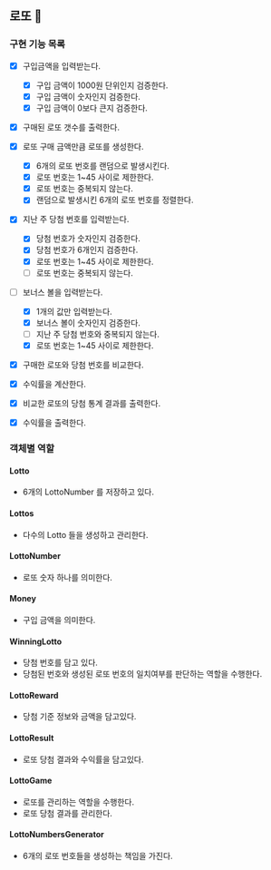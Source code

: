 ## 로또 🎱

### 구현 기능 목록

- [x] 구입금액을 입력받는다.
  - [x] 구입 금액이 1000원 단위인지 검증한다.
  - [x] 구입 금액이 숫자인지 검증한다.
  - [x] 구입 금액이 0보다 큰지 검증한다.
- [x] 구매된 로또 갯수를 출력한다.
- [x] 로또 구매 금액만큼 로또를 생성한다.
  - [x] 6개의 로또 번호를 랜덤으로 발생시킨다.
  - [x] 로또 번호는 1~45 사이로 제한한다.
  - [x] 로또 번호는 중복되지 않는다.
  - [x] 랜덤으로 발생시킨 6개의 로또 번호를 정렬한다.
- [x] 지난 주 당첨 번호를 입력받는다.
  - [x] 당첨 번호가 숫자인지 검증한다.
  - [x] 당첨 번호가 6개인지 검증한다.
  - [x] 로또 번호는 1~45 사이로 제한한다.
  - [ ] 로또 번호는 중복되지 않는다.
- [ ] 보너스 볼을 입력받는다.
  - [x] 1개의 값만 입력받는다.
  - [x] 보너스 볼이 숫자인지 검증한다.
  - [ ] 지난 주 당첨 번호와 중복되지 않는다.
  - [x] 로또 번호는 1~45 사이로 제한한다.
- [x] 구매한 로또와 당첨 번호를 비교한다.
- [x] 수익률을 계산한다.
- [x] 비교한 로또의 당첨 통계 결과를 출력한다.
- [x] 수익률을 출력한다.


### 객체별 역할

#### Lotto
- 6개의 LottoNumber 를 저장하고 있다.

#### Lottos
- 다수의 Lotto 들을 생성하고 관리한다.

#### LottoNumber
- 로또 숫자 하나를 의미한다.

#### Money
- 구입 금액을 의미한다.

#### WinningLotto
- 당첨 번호를 담고 있다.
- 당첨된 번호와 생성된 로또 번호의 일치여부를 판단하는 역할을 수행한다.

#### LottoReward
- 당첨 기준 정보와 금액을 담고있다.

#### LottoResult
- 로또 당첨 결과와 수익률을 담고있다.

#### LottoGame
- 로또를 관리하는 역할을 수행한다.
- 로또 당첨 결과를 관리한다.

#### LottoNumbersGenerator
- 6개의 로또 번호들을 생성하는 책임을 가진다. 